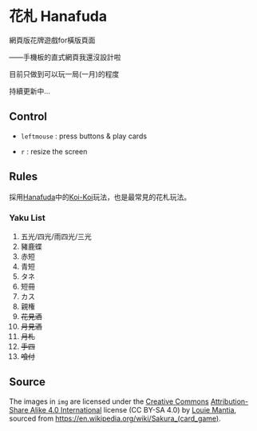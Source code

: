 # 花札 Hanafuda

網頁版花牌遊戲for橫版頁面

——手機板的直式網頁我還沒設計啦

目前只做到可以玩一局(一月)的程度

持續更新中...

## Control

- `leftmouse` : press buttons & play cards

- `r` : resize the screen

## Rules

採用[Hanafuda](https://en.wikipedia.org/wiki/Hanafuda)中的[Koi-Koi](https://en.wikipedia.org/wiki/Koi-Koi)玩法，也是最常見的花札玩法。

### Yaku List

1. 五光/四光/雨四光/三光
1. 豬鹿蝶
1. 赤短
1. 青短
1. タネ
1. 短冊
1. カス
1. 親権
1. ~~花見酒~~
1. ~~月見酒~~
1. ~~月札~~
1. ~~手四~~
1. ~~喰付~~

## Source

The images in `img` are licensed under the [Creative Commons](https://en.wikipedia.org/wiki/en:Creative_Commons) [Attribution-Share Alike 4.0 International](https://creativecommons.org/licenses/by-sa/4.0/deed.en) license (CC BY-SA 4.0) by [Louie Mantia](https://commons.wikimedia.org/wiki/User:Louiemantia), sourced from https://en.wikipedia.org/wiki/Sakura_(card_game).